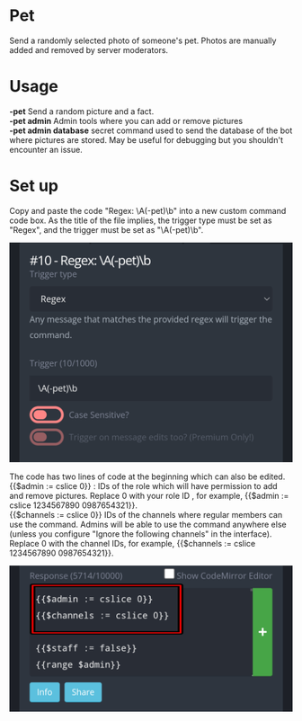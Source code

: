 # Pet
Send a randomly selected photo of someone's pet. Photos are manually added and removed by server moderators.

# Usage
**-pet** Send a random picture and a fact.  
**-pet admin** Admin tools where you can add or remove pictures  
**-pet admin database** secret command used to send the database of the bot where pictures are stored. May be useful for debugging but you shouldn't encounter an issue.

# Set up
Copy and paste the code "Regex: \A(-pet)\b" into a new custom command code box. As the title of the file implies, the trigger type must be set as "Regex", and the trigger must be set as "\A(-pet)\b". 

![pic](ignore/pet1.png)

The code has two lines of code at the beginning which can also be edited.  
{{$admin := cslice 0}} : IDs of the role which will have permission to add and remove pictures. Replace 0 with your role ID , for example, {{$admin := cslice 1234567890 0987654321}}.  
{{$channels := cslice 0}} IDs of the channels where regular members can use the command. Admins will be able to use the command anywhere else (unless you configure "Ignore the following channels" in the interface). Replace 0 with the channel IDs, for example, {{$channels := cslice 1234567890 0987654321}}.  

![pic](ignore/pet2.jpg)
